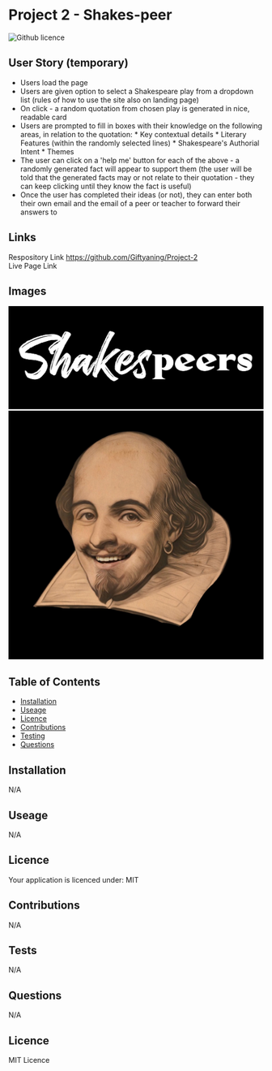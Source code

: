 # Project 2 - Shakes-peer
![Github licence](https://img.shields.io/badge/your_licence:-MIT-blue.svg)
## User Story (temporary)
* Users load the page
* Users are given option to select a Shakespeare play from a dropdown list (rules of how to use the site also on landing page)
* On click - a random quotation from chosen play is generated in nice, readable card
* Users are prompted to fill in boxes with their knowledge on the following areas, in relation to the quotation:
        * Key contextual details
        * Literary Features (within the randomly selected lines)
        * Shakespeare's Authorial Intent
        * Themes
* The user can click on a 'help me' button for each of the above - a randomly generated fact will appear to support them (the user will be told that the generated facts may or not relate to their quotation - they can keep clicking until they know the fact is useful)
* Once the user has completed their ideas (or not), they can enter both their own email and the email of a peer or teacher to forward their answers to

## Links
Respository Link
https://github.com/Giftyaning/Project-2 <br>
Live Page Link

## Images
![Alt Logo](./logo.png)
![Alt Happy Shakespeare](./happ-speare.png)
## Table of Contents
* [Installation](#installation)
* [Useage](#useage)
* [Licence](#licence)
* [Contributions](#contributors)
* [Testing](#tests)
* [Questions](#questions)
## Installation
N/A
## Useage
N/A
## Licence
Your application is licenced under: MIT
## Contributions
N/A
## Tests
N/A
## Questions
N/A

## Licence

MIT Licence